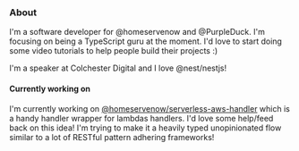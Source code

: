 ### About

I'm a software developer for @homeservenow and @PurpleDuck. I'm focusing on being a TypeScript guru at the moment. I'd love to start doing some video tutorials to help people build their projects :) 

I'm a speaker at Colchester Digital and I love @nest/nestjs!

#### Currently working on

I'm currently working on [@homeservenow/serverless-aws-handler](https://github.com/homeservenow/serverless-aws-handler) which is a handy handler wrapper for lambdas handlers. I'd love some help/feed back on this idea! I'm trying to make it a heavily typed unopinionated flow similar to a lot of RESTful pattern adhering frameworks!

<!--
**bashleigh/bashleigh** is a ✨ _special_ ✨ repository because its `README.md` (this file) appears on your GitHub profile.

Here are some ideas to get you started:

- 🔭 I’m currently working on ...
- 🌱 I’m currently learning ...
- 👯 I’m looking to collaborate on ...
- 🤔 I’m looking for help with ...
- 💬 Ask me about ...
- 📫 How to reach me: ...
- 😄 Pronouns: ...
- ⚡ Fun fact: ...
-->
